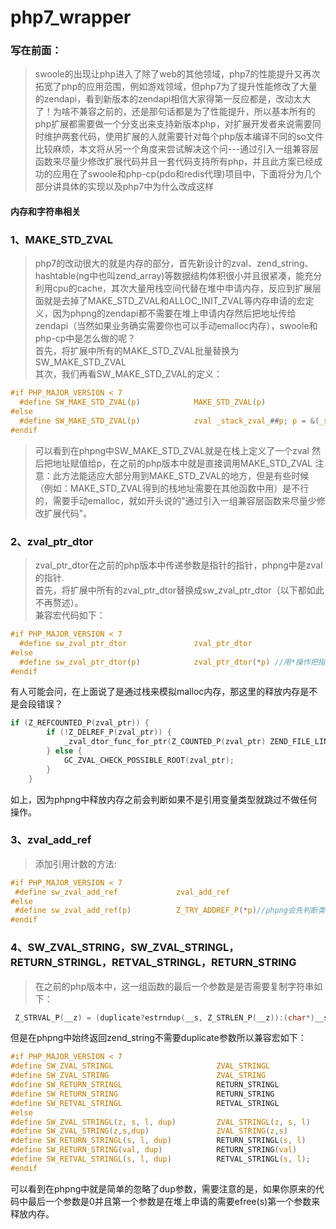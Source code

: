 # php7_wrapper
### 写在前面：
> swoole的出现让php进入了除了web的其他领域，php7的性能提升又再次拓宽了php的应用范围，例如游戏领域，但php7为了提升性能修改了大量的zendapi，看到新版本的zendapi相信大家得第一反应都是，改动太大了！为啥不兼容之前的，还是那句话都是为了性能提升，所以基本所有的php扩展都需要做一个分支出来支持新版本php，对扩展开发者来说需要同时维护两套代码，使用扩展的人就需要针对每个php版本编译不同的so文件比较麻烦，本文将从另一个角度来尝试解决这个问---通过引入一组兼容层函数来尽量少修改扩展代码并且一套代码支持所有php，并且此方案已经成功的应用在了swoole和php-cp(pdo和redis代理)项目中，下面将分为几个部分讲具体的实现以及php7中为什么改成这样

#### 内存和字符串相关

### 1、MAKE_STD_ZVAL
> php7的改动很大的就是内存的部分，首先新设计的zval、zend_string、hashtable(ng中也叫zend_array)等数据结构体积很小并且很紧凑，能充分利用cpu的cache，其次大量用栈空间代替在堆中申请内存，反应到扩展层面就是去掉了MAKE_STD_ZVAL和ALLOC_INIT_ZVAL等内存申请的宏定义，因为phpng的zendapi都不需要在堆上申请内存然后把地址传给zendapi（当然如果业务确实需要你也可以手动emalloc内存），swoole和php-cp中是怎么做的呢？  
首先，将扩展中所有的MAKE_STD_ZVAL批量替换为SW_MAKE_STD_ZVAL  
其次，我们再看SW_MAKE_STD_ZVAL的定义：  

```c
#if PHP_MAJOR_VERSION < 7
  #define SW_MAKE_STD_ZVAL(p)            MAKE_STD_ZVAL(p)
#else
  #define SW_MAKE_STD_ZVAL(p)            zval _stack_zval_##p; p = &(_stack_zval_##p)  //宏展开后就是在栈上定义的zval
#endif
```
> 可以看到在phpng中SW_MAKE_STD_ZVAL就是在栈上定义了一个zval 然后把地址赋值给p，在之前的php版本中就是直接调用MAKE_STD_ZVAL
注意：此方法能适应大部分用到MAKE_STD_ZVAL的地方，但是有些时候（例如：MAKE_STD_ZVAL得到的栈地址需要在其他函数中用）是不行的，需要手动emalloc，就如开头说的"通过引入一组兼容层函数来尽量少修改扩展代码"。

### 2、zval_ptr_dtor
> zval_ptr_dtor在之前的php版本中传递参数是指针的指针，phpng中是zval的指针.  
首先，将扩展中所有的zval_ptr_dtor替换成sw_zval_ptr_dtor（以下都如此不再赘述）。  
兼容宏代码如下：
```c
#if PHP_MAJOR_VERSION < 7
  #define sw_zval_ptr_dtor               zval_ptr_dtor
#else
  #define sw_zval_ptr_dtor(p)            zval_ptr_dtor(*p) //用*操作把指针的指针变成指针（好绕口）
#endif
```
有人可能会问，在上面说了是通过栈来模拟malloc内存，那这里的释放内存是不是会段错误？
```c
if (Z_REFCOUNTED_P(zval_ptr)) {
		if (!Z_DELREF_P(zval_ptr)) {
			_zval_dtor_func_for_ptr(Z_COUNTED_P(zval_ptr) ZEND_FILE_LINE_RELAY_CC);
		} else {
			GC_ZVAL_CHECK_POSSIBLE_ROOT(zval_ptr);
		}
	}
```
如上，因为phpng中释放内存之前会判断如果不是引用变量类型就跳过不做任何操作。

### 3、zval_add_ref
> 添加引用计数的方法:
```c
#if PHP_MAJOR_VERSION < 7
 #define sw_zval_add_ref             zval_add_ref
#else
 #define sw_zval_add_ref(p)          Z_TRY_ADDREF_P(*p)//phpng会先判断类型然后再加引用
#endif
```

### 4、SW_ZVAL_STRING，SW_ZVAL_STRINGL，RETURN_STRINGL，RETVAL_STRINGL，RETURN_STRING
> 在之前的php版本中，这一组函数的最后一个参数是是否需要复制字符串如下：
```c
 Z_STRVAL_P(__z) = (duplicate?estrndup(__s, Z_STRLEN_P(__z)):(char*)__s);//duplicate就是上述一组函数的最后一个参数
```
但是在phpng中始终返回zend_string不需要duplicate参数所以兼容宏如下：
```c
#if PHP_MAJOR_VERSION < 7
#define SW_ZVAL_STRINGL                       ZVAL_STRINGL
#define SW_ZVAL_STRING                        ZVAL_STRING
#define SW_RETURN_STRINGL                     RETURN_STRINGL
#define SW_RETURN_STRING                      RETURN_STRING
#define SW_RETVAL_STRINGL                     RETVAL_STRINGL
#else
#define SW_ZVAL_STRINGL(z, s, l, dup)         ZVAL_STRINGL(z, s, l)
#define SW_ZVAL_STRING(z,s,dup)               ZVAL_STRING(z,s)
#define SW_RETURN_STRINGL(s, l, dup)          RETURN_STRINGL(s, l)
#define SW_RETURN_STRING(val, dup)            RETURN_STRING(val)
#define SW_RETVAL_STRINGL(s, l, dup)          RETVAL_STRINGL(s, l);
#endif
```
可以看到在phpng中就是简单的忽略了dup参数，需要注意的是，如果你原来的代码中最后一个参数是0并且第一个参数是在堆上申请的需要efree(s)第一个参数来释放内存。

